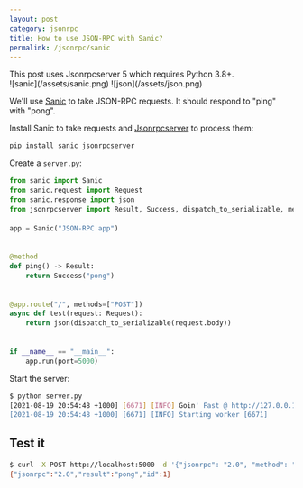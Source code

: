 ```yaml
---
layout: post
category: jsonrpc
title: How to use JSON-RPC with Sanic?
permalink: /jsonrpc/sanic
---
```

<div class="warning" markdown="1">
This post uses Jsonrpcserver 5 which requires Python 3.8+.
</div>

<div class="wide-logos" markdown="1">
![sanic](/assets/sanic.png)
![json](/assets/json.png)
</div>

We'll use [Sanic](https://sanic.readthedocs.io/) to take JSON-RPC requests. It
should respond to "ping" with "pong".

Install Sanic to take requests and
[Jsonrpcserver](https://www.jsonrpcserver.com/) to process them:

```sh
pip install sanic jsonrpcserver
```

Create a `server.py`:

```python
from sanic import Sanic
from sanic.request import Request
from sanic.response import json
from jsonrpcserver import Result, Success, dispatch_to_serializable, method

app = Sanic("JSON-RPC app")


@method
def ping() -> Result:
    return Success("pong")


@app.route("/", methods=["POST"])
async def test(request: Request):
    return json(dispatch_to_serializable(request.body))


if __name__ == "__main__":
    app.run(port=5000)
```

Start the server:
```sh
$ python server.py
[2021-08-19 20:54:48 +1000] [6671] [INFO] Goin' Fast @ http://127.0.0.1:5000
[2021-08-19 20:54:48 +1000] [6671] [INFO] Starting worker [6671]
```

## Test it

```sh
$ curl -X POST http://localhost:5000 -d '{"jsonrpc": "2.0", "method": "ping", "id": 1}'
{"jsonrpc":"2.0","result":"pong","id":1}
```
